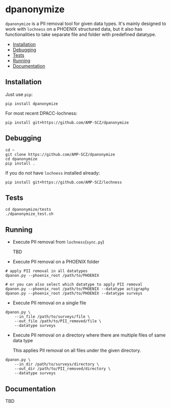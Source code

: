 # dpanonymize

`dpanonymize` is a PII removal tool for given data types. It's mainly designed
to work with `lochness` on a PHOENIX structured data, but it also has
functionalities to take separate file and folder with predefined datatype.

   * [Installation](#installation)
   * [Debugging](#debugging)
   * [Tests](#tests)
   * [Running](#running)
   * [Documentation](#documentation)


## Installation

Just use `pip`:

```
pip install dpanonymize
```


For most recent DPACC-lochness:

```
pip install git+https://github.com/AMP-SCZ/dpanonymize
```


## Debugging

```
cd ~
git clone https://github.com/AMP-SCZ/dpanonymize
cd dpanonymize
pip install .
```

If you do not have `lochness` installed already:

```
pip install git+https://github.com/AMP-SCZ/lochness
```

## Tests

```
cd dpanonymize/tests
./dpanonymize_test.sh
```


## Running

- Execute PII removal from `lochness`(`sync.py`)
  
  TBD

- Execute PII removal on a PHOENIX folder
```
# apply PII removal in all datatypes
dpanon.py --phoenix_root /path/to/PHOENIX

# or you can also select which datatype to apply PII removal
dpanon.py --phoenix_root /path/to/PHOENIX --datatype actigraphy
dpanon.py --phoenix_root /path/to/PHOENIX --datatype surveys
```

- Execute PII removal on a single file
```
dpanon.py \
    --in_file /path/to/surveys/file \
    --out_file /path/to/PII_removed/file \
    --datatype surveys
```

- Execute PII removal on a directory where there are multiple files of same data type

  This applies PII removal on all files under the given directory.
```
dpanon.py \
    --in_dir /path/to/surveys/directory \
    --out_dir /path/to/PII_removed/directory \
    --datatype surveys
```



## Documentation

TBD
